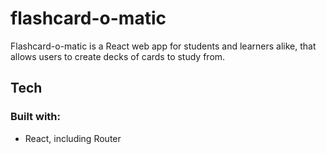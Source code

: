 # flashcard-o-matic
Flashcard-o-matic is a React web app for students and learners alike, that allows users to create decks of cards to study from.

## Tech

### Built with:
- React, including Router

